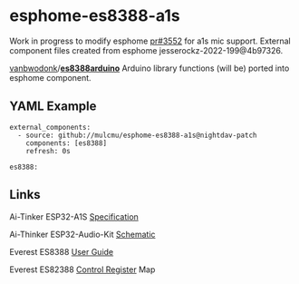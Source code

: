 # esphome-es8388-a1s
Work in progress to modify esphome [pr#3552](https://github.com/esphome/esphome/pull/3552) for a1s mic support.  External component files created from esphome jesserockz-2022-199@4b97326.

[vanbwodonk](https://github.com/vanbwodonk)/**[es8388arduino](https://github.com/vanbwodonk/es8388arduino)** Arduino library functions (will be) ported into esphome component.

## YAML Example

```
external_components:
  - source: github://mulcmu/esphome-es8388-a1s@nightdav-patch
    components: [es8388]
    refresh: 0s

es8388:
```


## Links

Ai-Tinker ESP32-A1S [Specification](https://docs.ai-thinker.com/_media/esp32-a1s_v2.3_specification.pdf)

Ai-Thinker ESP32-Audio-Kit [Schematic](https://docs.ai-thinker.com/_media/esp32-audio-kit_v2.2_sch.pdf) 

Everest ES8388 [User Guide](https://dl.radxa.com/rock2/docs/hw/ds/ES8388%20user%20Guide.pdf)

Everest ES82388 [Control Register](https://docs.google.com/spreadsheets/d/1_UdXtrtpj_dzi36CSwv5tBphtGsBrY2Npdi79h1dYUk/edit#gid=0) Map
